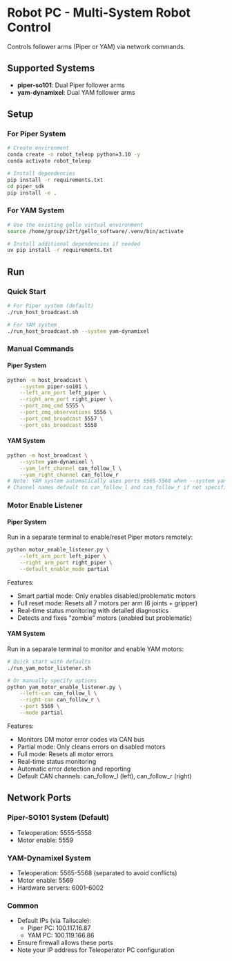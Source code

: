 # Robot PC - Multi-System Robot Control

Controls follower arms (Piper or YAM) via network commands.

## Supported Systems

- **piper-so101**: Dual Piper follower arms
- **yam-dynamixel**: Dual YAM follower arms

## Setup

### For Piper System
```bash
# Create environment
conda create -n robot_teleop python=3.10 -y
conda activate robot_teleop

# Install dependencies
pip install -r requirements.txt
cd piper_sdk
pip install -e .
```

### For YAM System
```bash
# Use the existing gello virtual environment
source /home/group/i2rt/gello_software/.venv/bin/activate

# Install additional dependencies if needed
uv pip install -r requirements.txt
```

## Run

### Quick Start

```bash
# For Piper system (default)
./run_host_broadcast.sh

# For YAM system
./run_host_broadcast.sh --system yam-dynamixel
```

### Manual Commands

#### Piper System
```bash
python -m host_broadcast \
    --system piper-so101 \
    --left_arm_port left_piper \
    --right_arm_port right_piper \
    --port_zmq_cmd 5555 \
    --port_zmq_observations 5556 \
    --port_cmd_broadcast 5557 \
    --port_obs_broadcast 5558
```

#### YAM System
```bash
python -m host_broadcast \
    --system yam-dynamixel \
    --yam_left_channel can_follow_l \
    --yam_right_channel can_follow_r
# Note: YAM system automatically uses ports 5565-5568 when --system yam-dynamixel is specified
# Channel names default to can_follow_l and can_follow_r if not specified
```

### Motor Enable Listener

#### Piper System
Run in a separate terminal to enable/reset Piper motors remotely:

```bash
python motor_enable_listener.py \
    --left_arm_port left_piper \
    --right_arm_port right_piper \
    --default_enable_mode partial
```

Features:
- Smart partial mode: Only enables disabled/problematic motors
- Full reset mode: Resets all 7 motors per arm (6 joints + gripper)
- Real-time status monitoring with detailed diagnostics
- Detects and fixes "zombie" motors (enabled but problematic)

#### YAM System
Run in a separate terminal to monitor and enable YAM motors:

```bash
# Quick start with defaults
./run_yam_motor_listener.sh

# Or manually specify options
python yam_motor_enable_listener.py \
    --left-can can_follow_l \
    --right-can can_follow_r \
    --port 5569 \
    --mode partial
```

Features:
- Monitors DM motor error codes via CAN bus
- Partial mode: Only cleans errors on disabled motors
- Full mode: Resets all motor errors
- Real-time status monitoring
- Automatic error detection and reporting
- Default CAN channels: can_follow_l (left), can_follow_r (right)

## Network Ports

### Piper-SO101 System (Default)
- Teleoperation: 5555-5558
- Motor enable: 5559

### YAM-Dynamixel System
- Teleoperation: 5565-5568 (separated to avoid conflicts)
- Motor enable: 5569
- Hardware servers: 6001-6002

### Common
- Default IPs (via Tailscale):
  - Piper PC: 100.117.16.87
  - YAM PC: 100.119.166.86
- Ensure firewall allows these ports
- Note your IP address for Teleoperator PC configuration